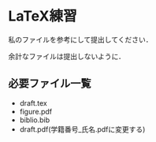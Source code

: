 # LaTeX練習
私のファイルを参考にして提出してください．

余計なファイルは提出しないように．
## 必要ファイル一覧
* draft.tex
* figure.pdf
* biblio.bib
* draft.pdf(学籍番号_氏名.pdfに変更する)

